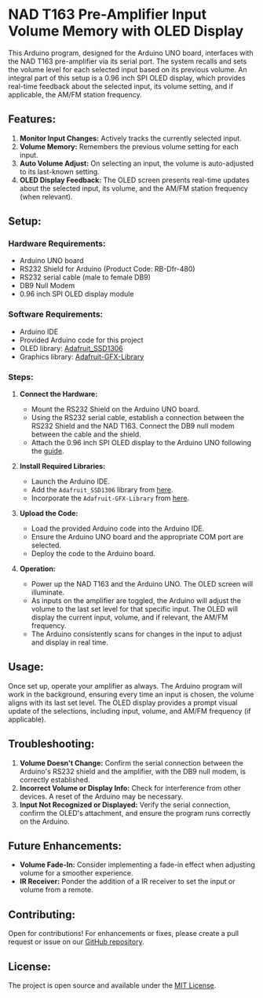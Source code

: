 # NAD T163 Pre-Amplifier Input Volume Memory with OLED Display

This Arduino program, designed for the Arduino UNO board, interfaces with the NAD T163 pre-amplifier via its serial port. The system recalls and sets the volume level for each selected input based on its previous volume. An integral part of this setup is a 0.96 inch SPI OLED display, which provides real-time feedback about the selected input, its volume setting, and if applicable, the AM/FM station frequency.

## Features:

1. **Monitor Input Changes:** Actively tracks the currently selected input.
2. **Volume Memory:** Remembers the previous volume setting for each input.
3. **Auto Volume Adjust:** On selecting an input, the volume is auto-adjusted to its last-known setting.
4. **OLED Display Feedback:** The OLED screen presents real-time updates about the selected input, its volume, and the AM/FM station frequency (when relevant).

## Setup:

### Hardware Requirements:

- Arduino UNO board
- RS232 Shield for Arduino (Product Code: RB-Dfr-480)
- RS232 serial cable (male to female DB9)
- DB9 Null Modem
- 0.96 inch SPI OLED display module

### Software Requirements:

- Arduino IDE
- Provided Arduino code for this project
- OLED library: [Adafruit_SSD1306](https://github.com/adafruit/Adafruit_SSD1306)
- Graphics library: [Adafruit-GFX-Library](https://github.com/adafruit/Adafruit-GFX-Library)

### Steps:

1. **Connect the Hardware:**
   - Mount the RS232 Shield on the Arduino UNO board.
   - Using the RS232 serial cable, establish a connection between the RS232 Shield and the NAD T163. Connect the DB9 null modem between the cable and the shield.
   - Attach the 0.96 inch SPI OLED display to the Arduino UNO following the [guide](https://electropeak.com/learn/interfacing-0-96-inch-spi-oled-display-module-with-arduino/).

2. **Install Required Libraries:**
   - Launch the Arduino IDE.
   - Add the `Adafruit_SSD1306` library from [here](https://github.com/adafruit/Adafruit_SSD1306).
   - Incorporate the `Adafruit-GFX-Library` from [here](https://github.com/adafruit/Adafruit-GFX-Library).
   
3. **Upload the Code:**
   - Load the provided Arduino code into the Arduino IDE.
   - Ensure the Arduino UNO board and the appropriate COM port are selected.
   - Deploy the code to the Arduino board.

4. **Operation:**
   - Power up the NAD T163 and the Arduino UNO. The OLED screen will illuminate.
   - As inputs on the amplifier are toggled, the Arduino will adjust the volume to the last set level for that specific input. The OLED will display the current input, volume, and if relevant, the AM/FM frequency.
   - The Arduino consistently scans for changes in the input to adjust and display in real time.

## Usage:

Once set up, operate your amplifier as always. The Arduino program will work in the background, ensuring every time an input is chosen, the volume aligns with its last set level. The OLED display provides a prompt visual update of the selections, including input, volume, and AM/FM frequency (if applicable).

## Troubleshooting:

1. **Volume Doesn't Change:** Confirm the serial connection between the Arduino's RS232 shield and the amplifier, with the DB9 null modem, is correctly established.
2. **Incorrect Volume or Display Info:** Check for interference from other devices. A reset of the Arduino may be necessary.
3. **Input Not Recognized or Displayed:** Verify the serial connection, confirm the OLED's attachment, and ensure the program runs correctly on the Arduino.

## Future Enhancements:

- **Volume Fade-In:** Consider implementing a fade-in effect when adjusting volume for a smoother experience.
- **IR Receiver:** Ponder the addition of a IR receiver to set the input or volume from a remote.
  
## Contributing:

Open for contributions! For enhancements or fixes, please create a pull request or issue on our [GitHub repository](#).

## License:

The project is open source and available under the [MIT License](https://opensource.org/licenses/MIT).



